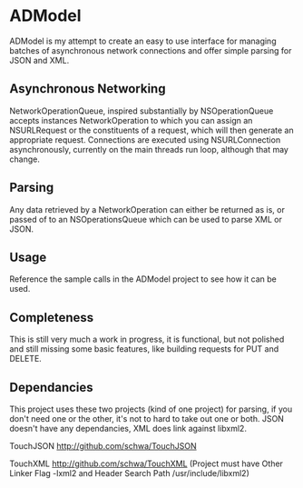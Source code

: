 ADModel
=======

ADModel is my attempt to create an easy to use interface for managing batches of asynchronous network connections and offer simple parsing for JSON and XML.

Asynchronous Networking
------------

NetworkOperationQueue, inspired substantially by NSOperationQueue accepts instances NetworkOperation to which you can assign an NSURLRequest or the constituents of a request, which will then generate an appropriate request. Connections are executed using NSURLConnection asynchronously, currently on the main threads run loop, although that may change.

Parsing
----------------

Any data retrieved by a NetworkOperation can either be returned as is, or passed of to an NSOperationsQueue which can be used to parse XML or JSON.

Usage
----------------

Reference the sample calls in the ADModel project to see how it can be used.

Completeness
----------------

This is still very much a work in progress, it is functional, but not polished and still missing some basic features, like building requests for PUT and DELETE.

Dependancies
----------------

This project uses these two projects (kind of one project) for parsing, if you don't need one or the other, it's not to hard to take out one or both. JSON doesn't have any dependancies, XML does link against libxml2.

TouchJSON
http://github.com/schwa/TouchJSON

TouchXML
http://github.com/schwa/TouchXML
(Project must have Other Linker Flag -lxml2 and Header Search Path /usr/include/libxml2)
